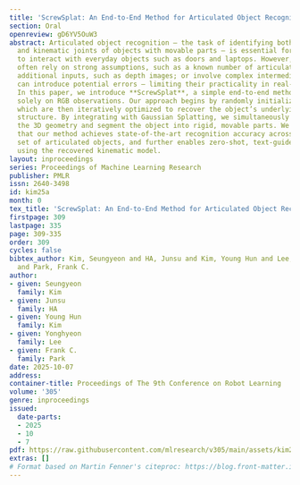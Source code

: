 ```yaml
---
title: 'ScrewSplat: An End-to-End Method for Articulated Object Recognition'
section: Oral
openreview: gD6YV5OuW3
abstract: Articulated object recognition – the task of identifying both the geometry
  and kinematic joints of objects with movable parts – is essential for enabling robots
  to interact with everyday objects such as doors and laptops. However, existing approaches
  often rely on strong assumptions, such as a known number of articulated parts; require
  additional inputs, such as depth images; or involve complex intermediate steps that
  can introduce potential errors – limiting their practicality in real-world settings.
  In this paper, we introduce **ScrewSplat**, a simple end-to-end method that operates
  solely on RGB observations. Our approach begins by randomly initializing screw axes,
  which are then iteratively optimized to recover the object’s underlying kinematic
  structure. By integrating with Gaussian Splatting, we simultaneously reconstruct
  the 3D geometry and segment the object into rigid, movable parts. We demonstrate
  that our method achieves state-of-the-art recognition accuracy across a diverse
  set of articulated objects, and further enables zero-shot, text-guided manipulation
  using the recovered kinematic model.
layout: inproceedings
series: Proceedings of Machine Learning Research
publisher: PMLR
issn: 2640-3498
id: kim25a
month: 0
tex_title: 'ScrewSplat: An End-to-End Method for Articulated Object Recognition'
firstpage: 309
lastpage: 335
page: 309-335
order: 309
cycles: false
bibtex_author: Kim, Seungyeon and HA, Junsu and Kim, Young Hun and Lee, Yonghyeon
  and Park, Frank C.
author:
- given: Seungyeon
  family: Kim
- given: Junsu
  family: HA
- given: Young Hun
  family: Kim
- given: Yonghyeon
  family: Lee
- given: Frank C.
  family: Park
date: 2025-10-07
address:
container-title: Proceedings of The 9th Conference on Robot Learning
volume: '305'
genre: inproceedings
issued:
  date-parts:
  - 2025
  - 10
  - 7
pdf: https://raw.githubusercontent.com/mlresearch/v305/main/assets/kim25a/kim25a.pdf
extras: []
# Format based on Martin Fenner's citeproc: https://blog.front-matter.io/posts/citeproc-yaml-for-bibliographies/
---
```

